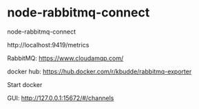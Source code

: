 # node-rabbitmq-connect
node-rabbitmq-connect

http://localhost:9419/metrics

RabbitMQ: https://www.cloudamqp.com/

docker hub: https://hub.docker.com/r/kbudde/rabbitmq-exporter


Start docker

GUI: http://127.0.0.1:15672/#/channels